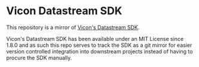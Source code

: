 # Vicon Datastream SDK

This repository is a mirror of [Vicon's Datastream SDK](https://www.vicon.com/software/datastream-sdk/).

Vicon's Datastream SDK has been available under an MIT License since 1.8.0 and
as such this repo serves to track the SDK as a git mirror for easier version
controlled integration into downstream projects instead of having to procure the
SDK manually.
